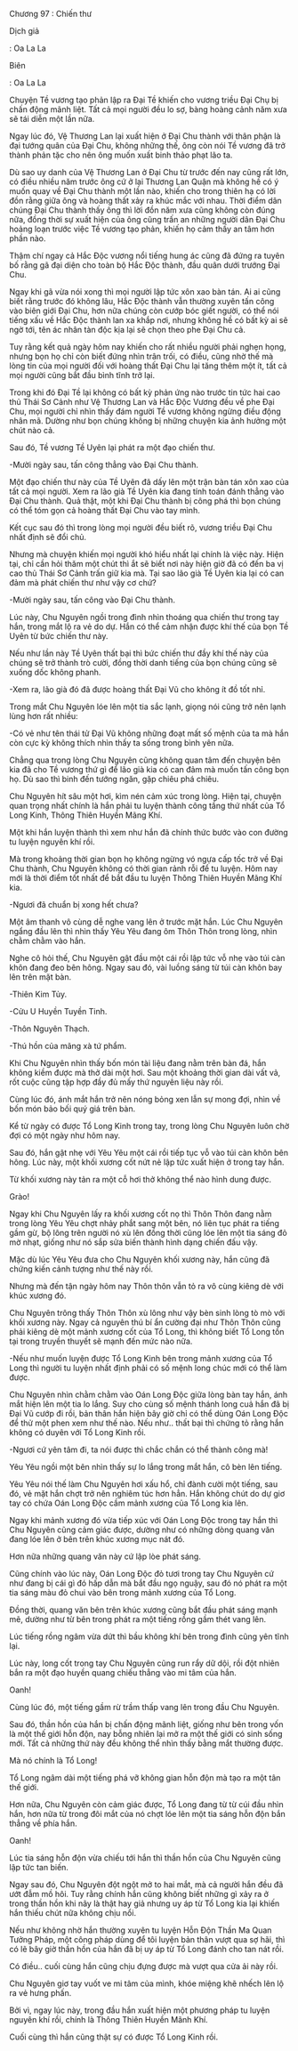 




Chương 97 : Chiến thư


Dịch giả

: Oa La La

Biên

: Oa La La

Chuyện Tề vương tạo phản lập ra Đại Tề khiến cho vương triều Đại Chụ bị chấn động mãnh liệt. Tất cả mọi người đều lo sợ, bàng hoàng cảnh năm xưa sẽ tái diễn một lần nữa.

Ngay lúc đó, Vệ Thương Lan lại xuất hiện ở Đại Chu thành với thân phận là đại tướng quân của Đại Chu, không những thế, ông còn nói Tề vương đã trở thành phản tặc cho nên ông muốn xuất binh thảo phạt lão ta.

Dù sao uy danh của Vệ Thương Lan ở Đại Chu từ trước đến nay cũng rất lớn, có điều nhiều năm trước ông cứ ở lại Thương Lan Quận mà không hề có ý muốn quay về Đại Chu thành một lần nào, khiến cho trong thiên hạ có lời đồn rằng giữa ông và hoàng thất xảy ra khúc mắc với nhau. Thời điểm dân chúng Đại Chu thành thấy ông thì lời đồn năm xưa cũng không còn đúng nữa, đồng thời sự xuất hiện của ông cũng trấn an những người dân Đại Chu hoảng loạn trước việc Tề vương tạo phản, khiến họ cảm thấy an tâm hơn phần nào.

Thậm chí ngay cả Hắc Độc vương nổi tiếng hung ác cũng đã đứng ra tuyên bố rằng gã đại diện cho toàn bộ Hắc Độc thành, đầu quân dưới trướng Đại Chu.

Ngay khi gã vừa nói xong thì mọi người lập tức xôn xao bàn tán. Ai ai cũng biết rằng trước đó không lâu, Hắc Độc thành vẫn thường xuyên tấn công vào biên giới Đại Chu, hơn nữa chúng còn cướp bóc giết người, có thể nói tiếng xấu về Hắc Độc thành lan xa khắp nơi, nhưng không hề có bất kỳ ai sẽ ngờ tới, tên ác nhân tàn độc kịa lại sẽ chọn theo phe Đại Chu cả.

Tuy rằng kết quả ngày hôm nay khiến cho rất nhiều người phải nghẹn họng, nhưng bọn họ chỉ còn biết đứng nhìn trân trối, có điều, cũng nhờ thế mà lòng tin của mọi người đối với hoàng thất Đại Chu lại tăng thêm một ít, tất cả mọi người cũng bắt đầu bình tĩnh trở lại.

Trong khi đó Đại Tề lại không có bất kỳ phản ứng nào trước tin tức hai cao thủ Thái Sơ Cảnh như Vệ Thương Lan và Hắc Độc Vương đều về phe Đại Chu, mọi người chỉ nhìn thấy đám người Tề vương không ngừng điều động nhân mã. Dường như bọn chúng không bị những chuyện kia ảnh hưởng một chút nào cả.

Sau đó, Tề vương Tề Uyên lại phát ra một đạo chiến thư.

-Mười ngày sau, tấn công thẳng vào Đại Chu thành.

Một đạo chiến thư này của Tề Uyên đã dấy lên một trận bàn tán xôn xao của tất cả mọi người. Xem ra lão già Tề Uyên kia đang tính toán đánh thẳng vào Đại Chu thành. Quả thật, một khi Đại Chu thành bị công phá thì bọn chúng có thể tóm gọn cả hoàng thất Đại Chu vào tay mình.

Kết cục sau đó thì trong lòng mọi người đều biết rõ, vương triều Đại Chu nhất định sẽ đổi chủ.

Nhưng mà chuyện khiến mọi người khó hiểu nhất lại chính là việc này. Hiện tại, chỉ cần hỏi thăm một chút thì ắt sẽ biết nơi này hiện giờ đã có đến ba vị cao thủ Thái Sơ Cảnh trấn giữ kia mà. Tại sao lão già Tề Uyên kia lại có can đảm mà phát chiến thư như vậy cơ chứ?

-Mười ngày sau, tấn công vào Đại Chu thành.

Lúc này, Chu Nguyên ngồi trong đình nhìn thoáng qua chiến thư trong tay hắn, trong mắt lộ ra vẻ do dự. Hắn có thể cảm nhận được khí thế của bọn Tề Uyên từ bức chiến thư này.

Nếu như lần này Tề Uyên thất bại thì bức chiến thư đầy khí thế này của chúng sẽ trở thành trò cười, đồng thời danh tiếng của bọn chúng cũng sẽ xuống dốc không phanh.

-Xem ra, lão già đó đã được hoàng thất Đại Vũ cho không ít đồ tốt nhỉ.

Trong mắt Chu Nguyên lóe lên một tia sắc lạnh, giọng nói cũng trở nên lạnh lùng hơn rất nhiều:

-Có vẻ như tên thái tử Đại Vũ không những đoạt mất số mệnh của ta mà hắn còn cực kỳ không thích nhìn thấy ta sống trong bình yên nữa.

Chẳng qua trong lòng Chu Nguyên cũng không quan tâm đến chuyện bên kia đã cho Tề vương thứ gì để lão già kia có can đảm mà muốn tấn công bọn họ. Dù sao thì binh đến tướng ngăn, gặp chiêu phá chiêu.

Chu Nguyên hít sâu một hơi, kìm nén cảm xúc trong lòng. Hiện tại, chuyện quan trọng nhất chính là hắn phải tu luyện thành công tầng thứ nhất của Tổ Long Kinh, Thông Thiên Huyền Mãng Khí.

Một khi hắn luyện thành thì xem như hắn đã chính thức bước vào con đường tu luyện nguyên khí rồi.

Mà trong khoảng thời gian bọn họ không ngừng vó ngựa cấp tốc trở về Đại Chu thành, Chu Nguyên không có thời gian rảnh rỗi để tu luyện. Hôm nay mới là thời điểm tốt nhất để bắt đầu tu luyện Thông Thiên Huyền Mãng Khí kia.

-Ngươi đã chuẩn bị xong hết chưa?

Một âm thanh vô cùng dễ nghe vang lên ở trước mặt hắn. Lúc Chu Nguyên ngẩng đầu lên thì nhìn thấy Yêu Yêu đang ôm Thôn Thôn trong lòng, nhìn chằm chằm vào hắn.

Nghe cô hỏi thế, Chu Nguyên gật đầu một cái rồi lập tức vỗ nhẹ vào túi càn khôn đang đeo bên hông. Ngay sau đó, vài luồng sáng từ túi càn khôn bay lên trên mặt bàn.

-Thiên Kim Tủy.

-Cửu U Huyền Tuyền Tinh.

-Thôn Nguyên Thạch.

-Thú hồn của mãng xà tứ phẩm.

Khi Chu Nguyên nhìn thấy bốn món tài liệu đang nằm trên bàn đá, hắn không kiềm được mà thở dài một hơi. Sau một khoảng thời gian dài vất vả, rốt cuộc cũng tập hợp đầy đủ mấy thứ nguyên liệu này rồi.

Cùng lúc đó, ánh mắt hắn trở nên nóng bỏng xen lẫn sự mong đợi, nhìn về bốn món bảo bối quý giá trên bàn.

Kể từ ngày có được Tổ Long Kinh trong tay, trong lòng Chu Nguyên luôn chờ đợi có một ngày như hôm nay.

Sau đó, hắn gật nhẹ với Yêu Yêu một cái rồi tiếp tục vỗ vào túi càn khôn bên hông. Lúc này, một khối xương cốt nứt nẻ lập tức xuất hiện ở trong tay hắn.

Từ khối xương này tản ra một cỗ hơi thở không thể nào hình dung được.

Grào!

Ngay khi Chu Nguyên lấy ra khối xương cốt nọ thì Thôn Thôn đang nằm trong lòng Yêu Yêu chợt nhảy phắt sang một bên, nó liên tục phát ra tiếng gầm gừ, bộ lông trên người nó xù lên đồng thời cũng lóe lên một tia sáng đỏ mờ nhạt, giống như nó sắp sửa biến thành hình dạng chiến đấu vậy.

Mặc dù lúc Yêu Yêu đưa cho Chu Nguyên khối xương này, hắn cũng đã chứng kiến cảnh tượng như thế này rồi.

Nhưng mà đến tận ngày hôm nay Thôn thôn vẫn tỏ ra vô cùng kiêng dè với khúc xương đó.

Chu Nguyên trông thấy Thôn Thôn xù lông như vậy bèn sinh lòng tò mò với khối xương này. Ngay cả nguyên thú bí ẩn cường đại như Thôn Thôn cũng phải kiêng dè một mảnh xương cốt của Tổ Long, thì không biết Tổ Long tồn tại trong truyền thuyết sẽ mạnh đến mức nào nữa.

-Nếu như muốn luyện được Tổ Long Kinh bên trong mảnh xương của Tổ Long thì người tu luyện nhất định phải có số mệnh long chúc mới có thể làm được.

Chu Nguyên nhìn chằm chằm vào Oán Long Độc giữa lòng bàn tay hắn, ánh mắt hiện lên một tia lo lắng. Suy cho cùng số mệnh thánh long cuả hắn đã bị Đại Vũ cướp đi rồi, bản thân hắn hiện bây giờ chỉ có thể dùng Oán Long Độc để thử một phen xem như thế nào. Nếu như.. thất bại thì chứng tỏ rằng hắn không có duyên với Tổ Long Kinh rồi.

-Ngươi cứ yên tâm đi, ta nói được thì chắc chắn có thể thành công mà!

Yêu Yêu ngồi một bên nhìn thấy sự lo lắng trong mắt hắn, cô bèn lên tiếng.

Yêu Yêu nói thế làm Chu Nguyên hơi xấu hổ, chỉ đành cười một tiếng, sau đó, vẻ mặt hắn chợt trở nên nghiêm túc hơn hẳn. Hắn không chút do dự giơ tay có chứa Oán Long Độc cầm mảnh xương của Tổ Long kia lên.

Ngay khi mảnh xương đó vừa tiếp xúc với Oán Long Độc trong tay hắn thì Chu Nguyên cũng cảm giác được, dường như có những dòng quang văn đang lóe lên ở bên trên khúc xương mục nát đó.

Hơn nữa những quang văn này cứ lập lòe phát sáng.

Cũng chính vào lúc này, Oán Long Độc đỏ tươi trong tay Chu Nguyên cứ như đang bị cái gì đó hấp dẫn mà bắt đầu ngọ nguậy, sau đó nó phát ra một tia sáng màu đỏ chui vào bên trong mảnh xương của Tổ Long.

Đồng thời, quang văn bên trên khúc xương cũng bắt đầu phát sáng mạnh mẽ, dường như từ bên trong phát ra một tiếng rồng gầm thét vang lên.

Lúc tiếng rồng ngâm vừa dứt thì bầu không khí bên trong đình cũng yên tĩnh lại.

Lúc này, long cốt trong tay Chu Nguyên cũng run rẩy dữ dội, rồi đột nhiên bắn ra một đạo huyền quang chiếu thẳng vào mi tâm của hắn.

Oanh!

Cùng lúc đó, một tiếng gầm rừ trầm thấp vang lên trong đầu Chu Nguyên.

Sau đó, thần hồn của hắn bị chấn động mãnh liệt, giống như bên trong vốn là một thế giới hỗn độn, nay bỗng nhiên lại mở ra một thế giới có sinh sống mới. Tất cả những thứ này đều không thể nhìn thấy bằng mắt thường được.

Mà nó chính là Tổ Long!

Tổ Long ngâm dài một tiếng phá vỡ không gian hỗn độn mà tạo ra một tân thế giới.

Hơn nữa, Chu Nguyên còn cảm giác được, Tổ Long đang từ từ cúi đầu nhìn hắn, hơn nữa từ trong đôi mắt của nó chợt lóe lên một tia sáng hỗn độn bắn thẳng về phía hắn.

Oanh!

Lúc tia sáng hỗn độn vừa chiếu tới hắn thì thần hồn của Chu Nguyên cũng lập tức tan biến.

Ngay sau đó, Chu Nguyên đột ngột mở to hai mắt, mà cả người hắn đều đã ướt đẫm mồ hôi. Tuy rằng chính hắn cũng không biết những gì xảy ra ở trong thần hồn khi nãy là thật hay giả nhưng uy áp từ Tổ Long kia lại khiến hắn thiếu chút nữa không chịu nổi.

Nếu như không nhờ hắn thường xuyên tu luyện Hỗn Độn Thần Ma Quan Tưởng Pháp, một công pháp dùng để tôi luyện bản thân vượt qua sợ hãi, thì có lẽ bây giờ thần hồn của hắn đã bị uy áp từ Tổ Long đánh cho tan nát rồi.

Có điều.. cuối cùng hắn cũng chịu đựng được mà vượt qua cửa ải này rồi.

Chu Nguyên giơ tay vuốt ve mi tâm của mình, khóe miệng khẽ nhếch lên lộ ra vẻ hưng phấn.

Bởi vì, ngay lúc này, trong đầu hắn xuất hiện một phương pháp tu luyện nguyên khí rồi, chính là Thông Thiên Huyền Mãnh Khí.

Cuối cùng thì hắn cũng thật sự có được Tổ Long Kinh rồi.




